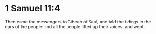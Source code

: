 # 1 Samuel 11:4

Then came the messengers to Gibeah of Saul, and told the tidings in the ears of the people: and all the people lifted up their voices, and wept.